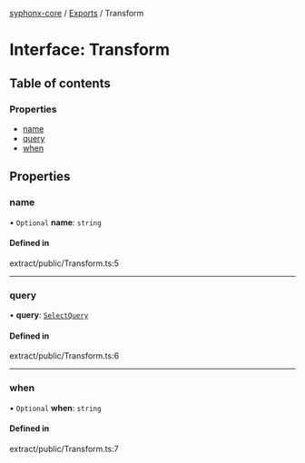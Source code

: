 [syphonx-core](../README.md) / [Exports](../modules.md) / Transform

# Interface: Transform

## Table of contents

### Properties

- [name](Transform.md#name)
- [query](Transform.md#query)
- [when](Transform.md#when)

## Properties

### name

• `Optional` **name**: `string`

#### Defined in

extract/public/Transform.ts:5

___

### query

• **query**: [`SelectQuery`](../modules.md#selectquery)

#### Defined in

extract/public/Transform.ts:6

___

### when

• `Optional` **when**: `string`

#### Defined in

extract/public/Transform.ts:7
